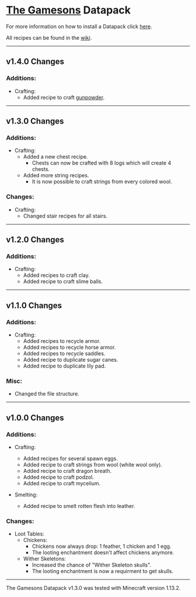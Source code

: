# [The Gamesons](https://youtube.com/c/TheGamesons) Datapack

For more information on how to install a Datapack click [here](https://minecraft.gamepedia.com/Tutorials/Installing_a_data_pack).

All recipes can be found in the [wiki](https://github.com/MarcGamesons/minecraft-thegamesons-datapack/wiki).

---

## v1.4.0 Changes

### Additions:

+ Crafting:
	+ Added recipe to craft [gunpowder]().

---

## v1.3.0 Changes

### Additions:

+ Crafting:
	+ Added a new chest recipe.
		+ Chests can now be crafted with 8 logs which will create 4 chests.
	+ Added more string recipes.
		+ It is now possible to craft strings from every colored wool.

### Changes:

+ Crafting:
	+ Changed stair recipes for all stairs.

---

## v1.2.0 Changes

### Additions:

+ Crafting:
	+ Added recipes to craft clay.
	+ Added recipe to craft slime balls.

---

## v1.1.0 Changes

### Additions:

+ Crafting:
	+ Added recipes to recycle armor.
	+ Added recipes to recycle horse armor.
	+ Added recipes to recycle saddles.
	+ Added recipe to duplicate sugar canes.
	+ Added recipe to duplicate lily pad.

### Misc:

+ Changed the file structure.

---

## v1.0.0 Changes

### Additions:

+ Crafting:
	+ Added recipes for several spawn eggs.
	+ Added recipe to craft strings from wool (white wool only).
	+ Added recipe to craft dragon breath.
	+ Added recipe to craft podzol.
	+ Added recipe to craft mycelium.
	
+ Smelting:
	+ Added recipe to smelt rotten flesh into leather.

### Changes:

+ Loot Tables:
	+ Chickens:
		+ Chickens now always drop: 1 feather, 1 chicken and 1 egg.
		+ The looting enchantment doesn't affect chickens anymore.
	+ Wither Skeletons:
		+ Increased the chance of "Wither Skeleton skulls". 
		+ The looting enchantment is now a requirment to get skulls.
	
---

The Gamesons Datapack v1.3.0 was tested with Minecraft version 1.13.2.